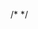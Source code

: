 
 /* <audio autoplay="autopaly">
          <source src="music.mp3" type="audio/mp3" />
      </audio>   */